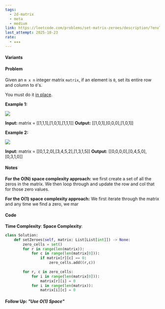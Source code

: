 ```yaml
---
tags:
  - 2d-matrix
  - meta
  - medium
link: https://leetcode.com/problems/set-matrix-zeroes/description/?envType=company&envId=facebook&favoriteSlug=facebook-thirty-days
last_attempt: 2025-10-23
rate:
  - ★★★
---
```

#### Variants


#### Problem
Given an `m x n` integer matrix `matrix`, if an element is `0`, set its entire row and column to `0`'s.

You must do it [in place](https://en.wikipedia.org/wiki/In-place_algorithm).

**Example 1:**

![](https://assets.leetcode.com/uploads/2020/08/17/mat1.jpg)

**Input:** matrix = [[1,1,1],[1,0,1],[1,1,1]]
**Output:** [[1,0,1],[0,0,0],[1,0,1]]

**Example 2:**

![](https://assets.leetcode.com/uploads/2020/08/17/mat2.jpg)

**Input:** matrix = [[0,1,2,0],[3,4,5,2],[1,3,1,5]]
**Output:** [[0,0,0,0],[0,4,5,0],[0,3,1,0]]

#### Notes
**For the O(N) space complexity approach:**
we first create a set of all the zeros in the matrix. We then loop through and update the row and col that for those zero values.

**For the O(1) space complexity approach:**
We first iterate through the matrix and any time we find a zero, we mar


#### Code
**Time Complexity**:
**Space Complexity**: 

```python
class Solution:
    def setZeroes(self, matrix: List[List[int]]) -> None:
        zero_cells = set()
        for r in range(len(matrix)):
            for c in range(len(matrix[0])):
                if matrix[r][c] == 0:
                    zero_cells.add((r,c))
        
        for r, c in zero_cells:
            for i in range(len(matrix[0])):
                matrix[r][i] = 0
            for i in range(len(matrix)):
                matrix[i][c] = 0
```


#### Follow Up: *"Use O(1) Space"*

```python

```
